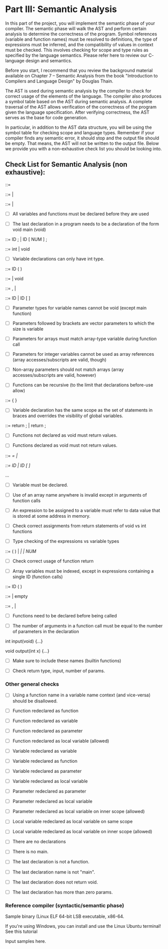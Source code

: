 # Part III: Semantic Analysis

In this part of the project, you will implement the semantic phase of your compiler. The semantic phase will walk the AST and perform certain analysis to determine the correctness of the program. Symbol references (variable and function names) must be resolved to definitions, the type of expressions must be inferred, and the compatibility of values in context must be checked. This involves checking for scope and type rules as specified by the language semantics. Please refer here  to review our C- language design and semantics.  

Before you start, I recommend that you review the background material available on Chapter 7 – Semantic Analysis from the book "Introduction to Compilers and Language Design" by Douglas Thain.

The AST is used during semantic analysis by the compiler to check for correct usage of the elements of the language. The compiler also produces a symbol table based on the AST during semantic analysis. A complete traversal of the AST allows verification of the correctness of the program given the language specification. After verifying correctness, the AST serves as the base for code generation.

In particular, in addition to the AST data structure, you will be using the symbol table for checking scope and language types.  Remember if your compiler finds any semantic error, it should stop and the output file should be empty. That means, the AST will not be written to the output file. Below we provide you with a non-exhaustive check list you should be looking into.

## Check List for Semantic Analysis (non exhaustive):

<program> ::= <declaration-list>
  

<declaration-list> ::= <declaration-list> <declaration> | <declaration>
  

<declaration> ::= <var-declaration> | <fun-declaration>
  

- [   ]  All variables and functions must be declared before they are used

- [   ]  The last declaration in a program needs to be a declaration of the form void main (void)



<var-declaration> ::= <type-specifier> ID ; | <type-specifier> ID [ NUM ] ;

<type-specifier> ::= int | void
  

- [   ]  Variable declarations can only have int type.



<fun-declaration> ::= <type-specifier> ID ( <params> ) <compound-stmt>
  

<params> ::= <param-list> | void
  

<param-list> ::= <param-list> , <param> | <param>
  

<param> ::= <type-specifier> ID | <type-specifier> ID [ ] 
  

- [   ]  Parameter types for variable names cannot be void (except main function)

- [   ]  Parameters followed by brackets are vector parameters to which the size is variable

- [   ]  Parameters for arrays must match array-type variable during function call

- [   ]  Parameters for integer variables cannot be used as array references (array accesses/subscripts are valid, though)

- [   ]  Non-array parameters should not match arrays (array accesses/subscripts are valid, however)

- [   ]  Functions can be recursive (to the limit that declarations before-use allow)



<compound-stmt> ::= { <local-declarations> <statement-list> }

- [   ]  Variable declaration has the same scope as the set of statements in braces and overrides the visibility of global variables.



<return-stmt> ::= return ; | return <expression> ;

- [   ]  Functions not declared as void must return values.

- [   ]  Functions declared as void must not return values.



<expression> ::= <var> = <expression> | <simple-expression>
  

<var> ::= ID | ID [ <expression> ]

...

- [   ]  Variable must be declared.

- [   ]  Use of an array name anywhere is invalid except in arguments of function calls

- [   ]  An expression to be assigned to a variable must refer to data value that is stored at some address in memory.  

- [   ]  Check correct assignments from return statements of void vs int functions

- [   ]  Type checking of the expressions vs variable types



<factor> ::= ( <expression> ) | <var> | <call> | NUM
  

- [   ]  Check correct usage of function return

- [   ]  Array variables must be indexed, except in expressions containing a single ID (function calls)



<call> ::= ID ( <args> )
  

<args> ::= <arg-list> | empty
  

<arg-list> ::= <arg-list> , <expression> | <expression>



- [  ]  Functions need to be declared before being called

- [  ]  The number of arguments in a function call must be equal to the number of parameters in the declaration



int input(void)  {...}


void output(int x) {...}


- [  ]  Make sure to include these names (builtin functions)

- [  ]  Check return type, input, number of params.



### Other general checks

- [  ]  Using a function name in a variable name context (and vice-versa) should be disallowed.

- [  ]  Function redeclared as function

- [  ]  Function redeclared as variable

- [  ]  Function redeclared as parameter

- [  ]  Function redeclared as local variable (allowed)

- [  ]  Variable redeclared as variable

- [  ]  Variable redeclared as function

- [  ]  Variable redeclared as parameter

- [  ]  Variable redeclared as local variable

- [  ]  Parameter redeclared as parameter

- [  ]  Parameter redeclared as local variable

- [  ]  Parameter redeclared as local variable on inner scope (allowed)

- [  ]  Local variable redeclared as local variable on same scope

- [  ]  Local variable redeclared as local variable on inner scope (allowed)

- [  ]  There are no declarations

- [  ]  There is no main.

- [  ]  The last declaration is not a function.

- [  ]  The last declaration name is not "main".

- [  ]  The last declaration does not return void.

- [  ]  The last declaration has more than zero params.


### Reference compiler (syntactic/semantic phase)

Sample binary (Linux ELF 64-bit LSB executable, x86-64.

If you're using Windows, you can install and use the Linux Ubuntu terminal! See this tutorial

Input samples here.

